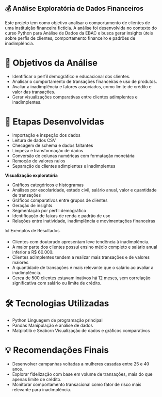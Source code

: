 ## 💰 Análise Exploratória de Dados Financeiros
Este projeto tem como objetivo analisar o comportamento de clientes de uma instituição financeira fictícia. A análise foi desenvolvida no contexto do curso Python para Análise de Dados da EBAC e busca gerar insights úteis sobre perfis de clientes, comportamento financeiro e padrões de inadimplência.

# 📌 Objetivos da Análise

- Identificar o perfil demográfico e educacional dos clientes.
- Analisar o comportamento de transações financeiras e uso de produtos.
- Avaliar a inadimplência e fatores associados, como limite de crédito e valor das transações.
- Gerar visualizações comparativas entre clientes adimplentes e inadimplentes.

# 🔎 Etapas Desenvolvidas

- Importação e inspeção dos dados
- Leitura de dados CSV
- Checagem de schema e dados faltantes
- Limpeza e transformação de dados
- Conversão de colunas numéricas com formatação monetária
- Remoção de valores nulos
- Separação de clientes adimplentes e inadimplentes

**Visualização exploratória**

- Gráficos categóricos e histogramas
- Análises por escolaridade, estado civil, salário anual, valor e quantidade de transações
- Gráficos comparativos entre grupos de clientes
- Geração de insights
- Segmentação por perfil demográfico
- Identificação de faixas de renda e padrão de uso
- Relações entre inatividade, inadimplência e movimentações financeiras

📊 Exemplos de Resultados

- Clientes com doutorado apresentam leve tendência à inadimplência.
- A maior parte dos clientes possui ensino médio completo e salário anual inferior a R$ 60.000.
- Clientes adimplentes tendem a realizar mais transações e de valores maiores.
- A quantidade de transações é mais relevante que o salário ao avaliar a inadimplência.
- Cerca de 500 clientes estavam inativos há 12 meses, sem correlação significativa com salário ou limite de crédito.

# 🛠️ Tecnologias Utilizadas

- Python	Linguagem de programação principal
- Pandas	Manipulação e análise de dados
- Matplotlib e Seaborn	Visualização de dados e gráficos comparativos

# 💡 Recomendações Finais

- Desenvolver campanhas voltadas a mulheres casadas entre 25 e 40 anos.
- Explorar fidelização com base em volume de transações, mais do que apenas limite de crédito.
- Monitorar comportamento transacional como fator de risco mais relevante para inadimplência.
